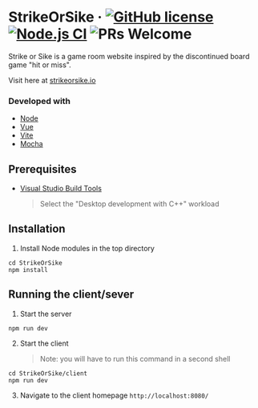 # StrikeOrSike &middot; [![GitHub license](https://img.shields.io/badge/license-gpl-blue.svg)](https://github.com/ConorMurphy21/StrikeOrSike/blob/master/LICENSE) [![Node.js CI](https://github.com/ConorMurphy21/StrikeOrSike/actions/workflows/automated_git_config.yml/badge.svg)](https://github.com/ConorMurphy21/StrikeOrSike/actions/workflows/automated_git_config.yml) ![PRs Welcome](https://img.shields.io/badge/PRs-welcome-brightgreen.svg)

Strike or Sike is a game room website inspired by the discontinued board game "hit or miss".

Visit here at [strikeorsike.io](https://strikeorsike.io)

### Developed with

- [Node](https://nodejs.org/en)
- [Vue](https://vuejs.org/)
- [Vite](https://vitejs.dev/)
- [Mocha](https://mochajs.org/)

## Prerequisites

- [Visual Studio Build Tools](https://visualstudio.microsoft.com/thank-you-downloading-visual-studio/?sku=BuildTools)
  > Select the "Desktop development with C++" workload

## Installation

1. Install Node modules in the top directory

```
cd StrikeOrSike
npm install
```

## Running the client/sever

1. Start the server

```
npm run dev
```

2. Start the client
   > Note: you will have to run this command in a second shell

```
cd StrikeOrSike/client
npm run dev
```

3. Navigate to the client homepage `http://localhost:8080/`
